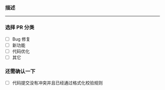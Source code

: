 <!-- 感谢来提交 PR! -->

### 描述

<!-- 请在这里描述一下你的 PR 包含什么内容，方便我们快速审核。 -->

---

### 选择 PR 分类

- [ ] Bug 修复
- [ ] 新功能
- [ ] 代码优化
- [ ] 其它

### 还需确认一下

- [ ] 代码提交没有冲突并且已经通过格式化校验规则
